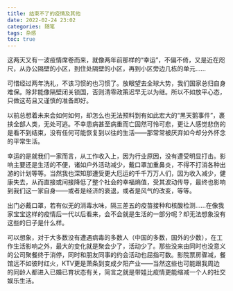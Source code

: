 ```yaml
---
title: 结束不了的疫情及其他
date: 2022-02-24 23:02
categories: 随笔
tags: 杂感
toc: true
---
```


这两天又有一波疫情席卷而来，就像两年前那样的“幸运”，不偏不倚，又是近在咫尺，从办公隔壁的小区，到住处隔壁的小区，再到小区旁边几栋的单元……

可惜经过两年洗礼，不该习惯的也习惯了。放眼望去全球大势，我们国家总归自身难保。除非能像隔壁闭关锁国，否则清零政策迟早无以为继。所以不如放平心态，只做这苟且又谨慎的准备即好。

以前总想着未来会如何如何，却怎么也无法预料到有如此宏大的“黑天鹅事件”，裹挟全部人类，无处可逃。不幸患病甚至病重而亡固然可怜可悲，更让人感觉悲伤的是看不到结束，没有任何可能恢复到以往的生活——那常常被厌弃如今却分外怀念的平常生活。

幸运的是就我们一家而言，从工作收入上，因为行业原因，没有遭受明显打击。影响主要还是生活的不便，诸如户外活动减少，戴口罩加重鼻炎，不得不打消各种出游的计划等等。当然我也深知那遭受更大厄运的千千万万人们，因为收入减少，健康失去，从而直接或间接降低了整个社会的幸福熵值，受其波动传导，最终也影响到我们这一家自身——或者是经济的衰退，或者是风气的改变，等等。

出门必戴口罩，若有似无的消毒水味，隔三差五的疫苗接种和核酸检测……在像我家宝宝这样的疫情后一代以后看来，会不会就是生活的一部分呢？却无法想象没有这些的日子是什么样。

可以想象，对于大多数没有遭遇病毒的多数人（中国的多数，国外的少数），在工作生活影响之外，最大的变化就是聚会少了，活动少了。那些没来由同时也没意义的公司聚餐终于消停，同时和朋友同事的约会活动也屈指可数。影院票房骤减，餐馆远不如彼时红火，KTV更是萧条到变成夕阳产业——当然这些也可能跟我周边的同龄人都进入已婚已育状态有关，简言之就是带娃比疫情更能缩减一个人的社交娱乐生活。